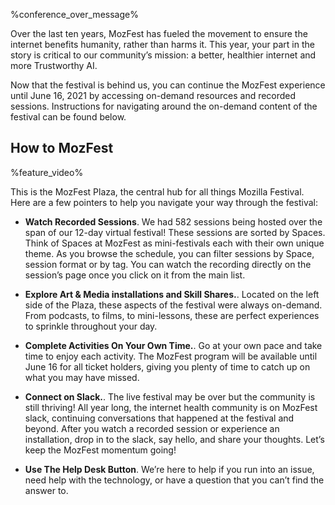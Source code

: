 %conference_over_message%

Over the last ten years, MozFest has fueled the movement to ensure the internet benefits humanity, rather than harms it. This year, your part in the story is critical to our community’s mission: a better, healthier internet and more Trustworthy AI.

Now that the festival is behind us, you can continue the MozFest experience until June 16, 2021 by accessing on-demand resources and recorded sessions. Instructions for navigating around the on-demand content of the festival can be found below.

## How to MozFest

%feature_video%

This is the MozFest Plaza, the central hub for all things Mozilla Festival. Here are a few pointers to help you navigate your way through the festival:

- **Watch Recorded Sessions**. We had 582 sessions being hosted over the span of our 12-day virtual festival! These sessions are sorted by Spaces. Think of Spaces at MozFest as mini-festivals each with their own unique theme. As you browse the schedule, you can filter sessions by Space, session format or by tag. You can watch the recording directly on the session’s page once you click on it from the main list.

- **Explore Art & Media installations and Skill Shares.**. Located on the left side of the Plaza, these aspects of the festival were always on-demand. From podcasts, to films, to mini-lessons, these are perfect experiences to sprinkle throughout your day.

- **Complete Activities On Your Own Time.**. Go at your own pace and take time to enjoy each activity. The MozFest program will be available until June 16 for all ticket holders, giving you plenty of time to catch up on what you may have missed.

- **Connect on Slack.**. The live festival may be over but the community is still thriving! All year long, the internet health community is on MozFest slack, continuing conversations that happened at the festival and beyond. After you watch a recorded session or experience an installation, drop in to the slack, say hello, and share your thoughts. Let’s keep the MozFest momentum going!

- **Use The Help Desk Button**. We’re here to help if you run into an issue, need help with the technology, or have a question that you can’t find the answer to.
